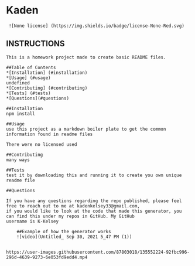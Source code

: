 # Kaden
     ![None license] (https://img.shields.io/badge/license-None-Red.svg)
## INSTRUCTIONS
    This is a homework project made to create basic README files.

    ##Table of Contents
    *[Installation] (#installation)
    *[Usage] (#usage)
    undefined
    *[Contributing] (#contributing)
    *[Tests] (#tests)
    *[Questions](#questions)

    ##Installation
    npm install

    ##Usage
    use this project as a markdown boiler plate to get the common information found in readme files

    There were no licensed used

    ##Contributing
    many ways

    ##Tests
    test it by downloading this and running it to create you own unique readme file

    ##Questions

    If you have any questions regarding the repo published, please feel free to reach out to me at kadenkelsey33@gmail.com,
    if you would like to look at the code that made this generator, you can find this under my repos in GitHub. My GitHub
    username is K-Kelsey
    
```
    ##Example of how the generator works
    ![video](Untitled_ Sep 30, 2021 5_47 PM (1))
    

https://user-images.githubusercontent.com/87803018/135552224-92fbc996-296d-4639-9273-6e053fd9edd4.mp4
